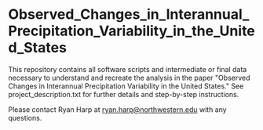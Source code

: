 # Observed_Changes_in_Interannual_Precipitation_Variability_in_the_United_States
This repository contains all software scripts and intermediate or final data necessary to understand and recreate the analysis in the paper "Observed Changes in Interannual Precipitation Variability in the United States." See project_description.txt for further details and step-by-step instructions.

Please contact Ryan Harp at ryan.harp@northwestern.edu with any questions.
